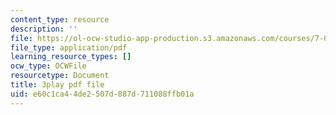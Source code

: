 ```yaml
---
content_type: resource
description: ''
file: https://ol-ocw-studio-app-production.s3.amazonaws.com/courses/7-01sc-fundamentals-of-biology-fall-2011/e60c1ca44de2507d887d711088ffb01a_tMr9XH64rtM.pdf
file_type: application/pdf
learning_resource_types: []
ocw_type: OCWFile
resourcetype: Document
title: 3play pdf file
uid: e60c1ca4-4de2-507d-887d-711088ffb01a
---
```

